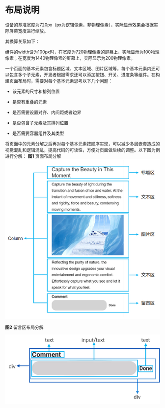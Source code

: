 # 布局说明



设备的基准宽度为720px（px为逻辑像素，非物理像素），实际显示效果会根据实际屏幕宽度进行缩放。


其换算关系如下：


组件的width设为100px时，在宽度为720物理像素的屏幕上，实际显示为100物理像素；在宽度为1440物理像素的屏幕上，实际显示为200物理像素。

一个页面的基本元素包含标题区域、文本区域、图片区域等，每个基本元素内还可以包含多个子元素，开发者根据需求还可以添加按钮、开关、进度条等组件。在构建页面布局时，需要对每个基本元素思考以下几个问题：


- 该元素的尺寸和排列位置

- 是否有重叠的元素

- 是否需要设置对齐、内间距或者边界

- 是否包含子元素及其排列位置

- 是否需要容器组件及其类型


将页面中的元素分解之后再对每个基本元素按顺序实现，可以减少多层嵌套造成的视觉混乱和逻辑混乱，提高代码的可读性，方便对页面做后续的调整。以下图为例进行分解：
**图1** 页面布局分解
![zh-cn_image_0000001070558189](figures/zh-cn_image_0000001070558189.png)

**图2** 留言区布局分解

![zh-cn_image_0000001063442797](figures/zh-cn_image_0000001063442797.png)

